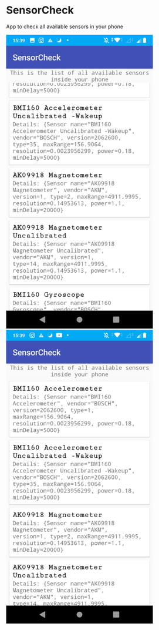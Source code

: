 # SensorCheck
<p>App to check all available sensors in your phone
</p>
<img src="https://github.com/ryukya/Pictures/blob/master/s1.png" alt="drawing" width="400"/>
<img src="https://github.com/ryukya/Pictures/blob/master/s2.png" alt="drawing" width="400"/>
